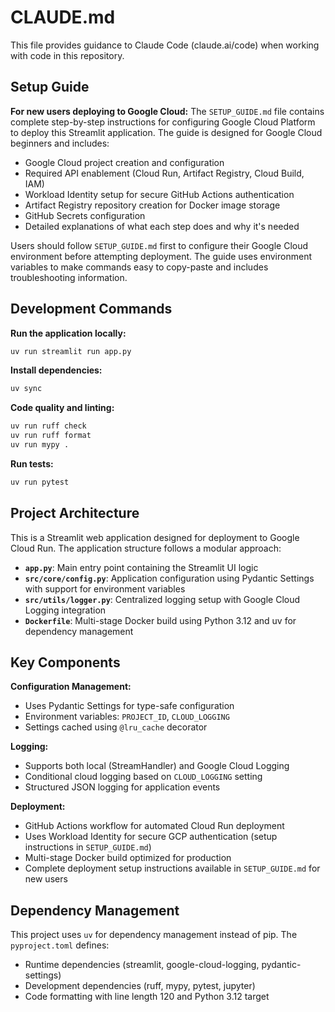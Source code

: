 # CLAUDE.md

This file provides guidance to Claude Code (claude.ai/code) when working with code in this repository.

## Setup Guide

**For new users deploying to Google Cloud:**
The `SETUP_GUIDE.md` file contains complete step-by-step instructions for configuring Google Cloud Platform to deploy this Streamlit application. The guide is designed for Google Cloud beginners and includes:

- Google Cloud project creation and configuration
- Required API enablement (Cloud Run, Artifact Registry, Cloud Build, IAM)
- Workload Identity setup for secure GitHub Actions authentication
- Artifact Registry repository creation for Docker image storage
- GitHub Secrets configuration
- Detailed explanations of what each step does and why it's needed

Users should follow `SETUP_GUIDE.md` first to configure their Google Cloud environment before attempting deployment. The guide uses environment variables to make commands easy to copy-paste and includes troubleshooting information.

## Development Commands

**Run the application locally:**
```bash
uv run streamlit run app.py
```

**Install dependencies:**
```bash
uv sync
```

**Code quality and linting:**
```bash
uv run ruff check
uv run ruff format
uv run mypy .
```

**Run tests:**
```bash
uv run pytest
```

## Project Architecture

This is a Streamlit web application designed for deployment to Google Cloud Run. The application structure follows a modular approach:

- **`app.py`**: Main entry point containing the Streamlit UI logic
- **`src/core/config.py`**: Application configuration using Pydantic Settings with support for environment variables
- **`src/utils/logger.py`**: Centralized logging setup with Google Cloud Logging integration
- **`Dockerfile`**: Multi-stage Docker build using Python 3.12 and uv for dependency management

## Key Components

**Configuration Management:**
- Uses Pydantic Settings for type-safe configuration
- Environment variables: `PROJECT_ID`, `CLOUD_LOGGING`
- Settings cached using `@lru_cache` decorator

**Logging:**
- Supports both local (StreamHandler) and Google Cloud Logging
- Conditional cloud logging based on `CLOUD_LOGGING` setting
- Structured JSON logging for application events

**Deployment:**
- GitHub Actions workflow for automated Cloud Run deployment
- Uses Workload Identity for secure GCP authentication (setup instructions in `SETUP_GUIDE.md`)
- Multi-stage Docker build optimized for production
- Complete deployment setup instructions available in `SETUP_GUIDE.md` for new users

## Dependency Management

This project uses `uv` for dependency management instead of pip. The `pyproject.toml` defines:
- Runtime dependencies (streamlit, google-cloud-logging, pydantic-settings)
- Development dependencies (ruff, mypy, pytest, jupyter)
- Code formatting with line length 120 and Python 3.12 target
